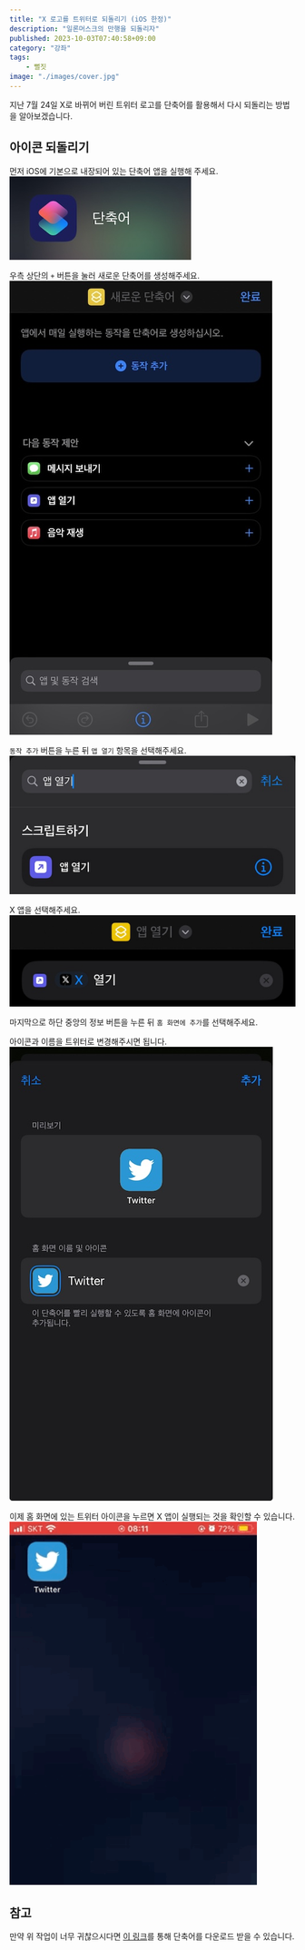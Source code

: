 ```yaml
---
title: "X 로고를 트위터로 되돌리기 (iOS 한정)"
description: "일론머스크의 만행을 되돌리자"
published: 2023-10-03T07:40:58+09:00
category: "강좌"
tags:
    - 뻘짓
image: "./images/cover.jpg"
---
```


지난 7월 24일 X로 바뀌어 버린 트위터 로고를 단축어를 활용해서 다시 되돌리는 방법을 알아보겠습니다.

## 아이콘 되돌리기

먼저 iOS에 기본으로 내장되어 있는 단축어 앱을 실행해 주세요.
![단축어 앱](./images/shortcut.jpg)

우측 상단의 `+` 버튼을 눌러 새로운 단축어를 생성해주세요.
![새로운 단축어](./images/shortcut-01.jpg)

`동작 추가` 버튼을 누른 뒤 `앱 열기` 항목을 선택해주세요.
![앱 열기 추가](./images/shortcut-02.jpg)

X 앱을 선택해주세요.
![X 앱 선택](./images/shortcut-03.jpg)

마지막으로 하단 중앙의 정보 버튼을 누른 뒤 `홈 화면에 추가`를 선택해주세요.

아이콘과 이름을 트위터로 변경해주시면 됩니다.
![홈 화면에 추가](./images/shortcut-04.jpg)

이제 홈 화면에 있는 트위터 아이콘을 누르면 X 앱이 실행되는 것을 확인할 수 있습니다.
![X 아이콘 되돌리기 완료](./images/video.gif)

## 참고

만약 위 작업이 너무 귀찮으시다면 [이 링크](https://www.icloud.com/shortcuts/776c3b5795e347b8ae57b6a94a2be75f)를 통해 단축어를 다운로드 받을 수 있습니다.
